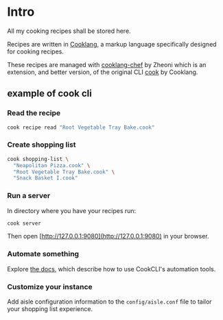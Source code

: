 # Intro

All my cooking recipes shall be stored here.

Recipes are written in [Cooklang](https://cooklang.org/), a markup language specifically designed for cooking recipes.

These recipes are managed with [cooklang-chef](https://github.com/Zheoni/cooklang-chef) by Zheoni which is an extension, and better version, of the original CLI [cook](https://github.com/cooklang/cookcli) by Cooklang.

## example of cook cli

### Read the recipe

```sh
cook recipe read "Root Vegetable Tray Bake.cook"
```

### Create shopping list

```sh
cook shopping-list \
  "Neapolitan Pizza.cook" \
  "Root Vegetable Tray Bake.cook" \
  "Snack Basket I.cook"
```

### Run a server

In directory where you have your recipes run:

```sh
cook server
```

Then open [http://127.0.0.1:9080](http://127.0.0.1:9080) in your browser.

### Automate something

Explore [the docs](https://cooklang.org/cli/help/), which describe how to use CookCLI's automation tools.

### Customize your instance

Add aisle configuration information to the `config/aisle.conf` file to tailor your shopping list experience.




